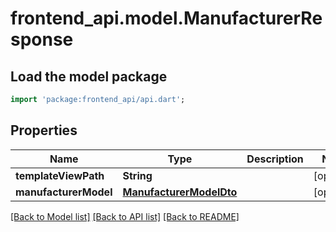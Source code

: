 # frontend_api.model.ManufacturerResponse

## Load the model package
```dart
import 'package:frontend_api/api.dart';
```

## Properties
Name | Type | Description | Notes
------------ | ------------- | ------------- | -------------
**templateViewPath** | **String** |  | [optional] 
**manufacturerModel** | [**ManufacturerModelDto**](ManufacturerModelDto.md) |  | [optional] 

[[Back to Model list]](../README.md#documentation-for-models) [[Back to API list]](../README.md#documentation-for-api-endpoints) [[Back to README]](../README.md)


